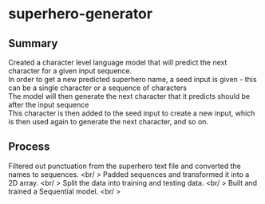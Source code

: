 # superhero-generator

## Summary
Created a character level language model that will predict the next character for a given input sequence. <br />
In order to get a new predicted superhero name, a seed input is given - this can be a single character or a sequence of characters <br />
The model will then generate the next character that it predicts should be after the input sequence <br />
This character is then added to the seed input to create a new input, which is then used again to generate the next character, and so on.

## Process
Filtered out punctuation from the superhero text file and converted the names to sequences. <br/ >
Padded sequences and transformed it into a 2D array. <br/ >
Split the data into training and testing data. <br/ > 
Built and trained a Sequential model. <br/ > 
